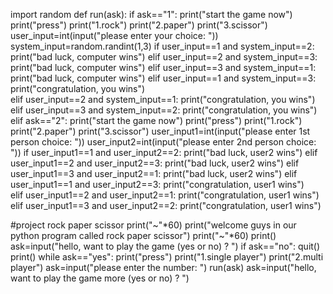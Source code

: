 import random
def run(ask):
    if ask=="1":
        print("start the game now")
        print("press")
        print("1.rock")
        print("2.paper")
        print("3.scissor")
        user_input=int(input("please enter your choice: "))
        system_input=random.randint(1,3)
        if user_input==1 and system_input==2:
            print("bad luck, computer wins")
        elif user_input==2 and system_input==3: 
            print("bad luck, computer wins")
        elif user_input==3 and system_input==1: 
            print("bad luck, computer wins")
        elif user_input==1 and system_input==3: 
            print("congratulation, you wins")   
        elif user_input==2 and system_input==1: 
            print("congratulation, you wins") 
        elif user_input==3 and system_input==2: 
            print("congratulation, you wins")      
    elif ask=="2":
        print("start the game now")
        print("press")
        print("1.rock")
        print("2.paper")
        print("3.scissor")
        user_input1=int(input("please enter 1st person choice: "))
        user_input2=int(input("please enter 2nd person choice: "))
        if user_input1==1 and user_input2==2:
            print("bad luck, user2 wins")
        elif user_input1==2 and user_input2==3: 
            print("bad luck, user2 wins")
        elif user_input1==3 and user_input2==1: 
            print("bad luck, user2 wins")
        elif user_input1==1 and user_input2==3: 
            print("congratulation, user1 wins")   
        elif user_input1==2 and user_input2==1: 
            print("congratulation, user1 wins") 
        elif user_input1==3 and user_input2==2: 
            print("congratulation, user1 wins") 

#project rock paper scissor 
print("~"*60)
print("welcome guys in our python program called rock paper scissor")
print("~"*60)
print()
ask=input("hello, want to play the game (yes or no) ?  ")
if ask=="no":
    quit()
print()
while ask=="yes":
    print("press")
    print("1.single player")
    print("2.multi player")
    ask=input("please enter the number: ")
    run(ask)
    ask=input("hello, want to play the game more (yes or no) ?  ")

